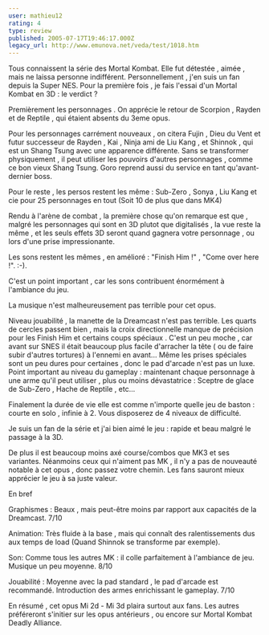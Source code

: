 ```yaml
---
user: mathieu12
rating: 4
type: review
published: 2005-07-17T19:46:17.000Z
legacy_url: http://www.emunova.net/veda/test/1018.htm
---
```

Tous connaissent la série des Mortal Kombat. Elle fut détestée , aimée , mais ne laissa personne indifférent. Personnellement , j'en suis un fan depuis la Super NES. Pour la première fois , je fais l'essai d'un Mortal Kombat en 3D : le verdict ?  

  

Premièrement les personnages . On apprécie le retour de Scorpion , Rayden et de Reptile , qui étaient absents du 3eme opus.  

  

Pour les personnages carrément nouveaux , on citera Fujin , Dieu du Vent et futur successeur de Rayden , Kai , Ninja ami de Liu Kang , et Shinnok , qui est un Shang Tsung avec une apparence différente. Sans se transformer physiquement , il peut utiliser les pouvoirs d'autres personnages , comme ce bon vieux Shang Tsung. Goro reprend aussi du service en tant qu'avant-dernier boss.  

Pour le reste , les persos restent les même : Sub-Zero , Sonya , Liu Kang et cie pour 25 personnages en tout (Soit 10 de plus que dans MK4)  

  

Rendu à l'arène de combat , la première chose qu'on remarque est que , malgré les personnages qui sont en 3D plutot que digitalisés , la vue reste la même , et les seuls effets 3D seront quand gagnera votre personnage , ou lors d'une prise impressionante.  

  

Les sons restent les mêmes , en amélioré : "Finish Him !" , "Come over here !". :-).  

C'est un point important , car les sons contribuent énormément à l'ambiance du jeu.  

La musique n'est malheureusement pas terrible pour cet opus.  

  

Niveau jouabilité , la manette de la Dreamcast n'est pas terrible. Les quarts de cercles passent bien , mais la croix directionnelle manque de précision pour les Finish Him et certains coups spéciaux . C'est un peu moche , car avant sur SNES il était beaucoup plus facile d'arracher la tête ( ou de faire subir d'autres tortures) à l'ennemi en avant... Même les prises spéciales sont un peu dures pour certaines , donc le pad d'arcade n'est pas un luxe. Point important au niveau du gameplay : maintenant chaque personnage à une arme qu'il peut utiliser , plus ou moins dévastatrice : Sceptre de glace de Sub-Zero , Hache de Reptile , etc...  

  

Finalement la durée de vie elle est comme n'importe quelle jeu de baston : courte en solo , infinie à 2\. Vous disposerez de 4 niveaux de difficulté.  

  

Je suis un fan de la série et j'ai bien aimé le jeu : rapide et beau malgré le passage à la 3D.   

De plus il est beaucoup moins axé course/combos que MK3 et ses variantes. Néanmoins ceux qui n'aiment pas MK , il n'y a pas de nouveauté notable à cet opus , donc passez votre chemin. Les fans sauront mieux apprécier le jeu à sa juste valeur.  

  

En bref  

  

Graphismes : Beaux , mais peut-être moins par rapport aux capacités de la Dreamcast. 7/10  

  

Animation: Très fluide à la base , mais qui connaît des ralentissements dus aux temps de load (Quand Shinnok se transforme par exemple).  

  

Son: Comme tous les autres MK : il colle parfaitement à l'ambiance de jeu. Musique un peu moyenne. 8/10  

  

Jouabilité : Moyenne avec la pad standard , le pad d'arcade est recommandé. Introduction des armes enrichissant le gameplay. 7/10  

  

En résumé , cet opus Mi 2d - Mi 3d plaira surtout aux fans. Les autres préféreront s'initier sur les opus antérieurs , ou encore sur Mortal Kombat Deadly Alliance.